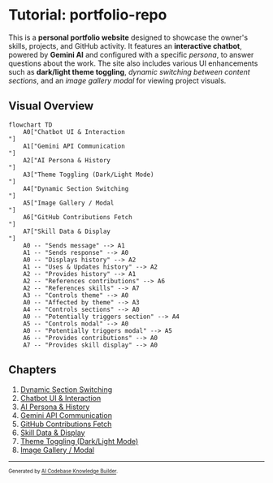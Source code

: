# Tutorial: portfolio-repo

This is a **personal portfolio website** designed to showcase the owner's skills, projects, and GitHub activity.
It features an **interactive chatbot**, powered by **Gemini AI** and configured with a specific *persona*, to answer questions about the work.
The site also includes various UI enhancements such as **dark/light theme toggling**, *dynamic switching between content sections*, and an *image gallery modal* for viewing project visuals.


## Visual Overview

```mermaid
flowchart TD
    A0["Chatbot UI & Interaction
"]
    A1["Gemini API Communication
"]
    A2["AI Persona & History
"]
    A3["Theme Toggling (Dark/Light Mode)
"]
    A4["Dynamic Section Switching
"]
    A5["Image Gallery / Modal
"]
    A6["GitHub Contributions Fetch
"]
    A7["Skill Data & Display
"]
    A0 -- "Sends message" --> A1
    A1 -- "Sends response" --> A0
    A0 -- "Displays history" --> A2
    A1 -- "Uses & Updates history" --> A2
    A2 -- "Provides history" --> A1
    A2 -- "References contributions" --> A6
    A2 -- "References skills" --> A7
    A3 -- "Controls theme" --> A0
    A0 -- "Affected by theme" --> A3
    A4 -- "Controls sections" --> A0
    A0 -- "Potentially triggers section" --> A4
    A5 -- "Controls modal" --> A0
    A0 -- "Potentially triggers modal" --> A5
    A6 -- "Provides contributions" --> A0
    A7 -- "Provides skill display" --> A0
```

## Chapters

1. [Dynamic Section Switching
](01_dynamic_section_switching_.md)
2. [Chatbot UI & Interaction
](02_chatbot_ui___interaction_.md)
3. [AI Persona & History
](03_ai_persona___history_.md)
4. [Gemini API Communication
](04_gemini_api_communication_.md)
5. [GitHub Contributions Fetch
](05_github_contributions_fetch_.md)
6. [Skill Data & Display
](06_skill_data___display_.md)
7. [Theme Toggling (Dark/Light Mode)
](07_theme_toggling__dark_light_mode__.md)
8. [Image Gallery / Modal
](08_image_gallery___modal_.md)

---

<sub><sup>Generated by [AI Codebase Knowledge Builder](https://github.com/The-Pocket/Tutorial-Codebase-Knowledge).</sup></sub>
